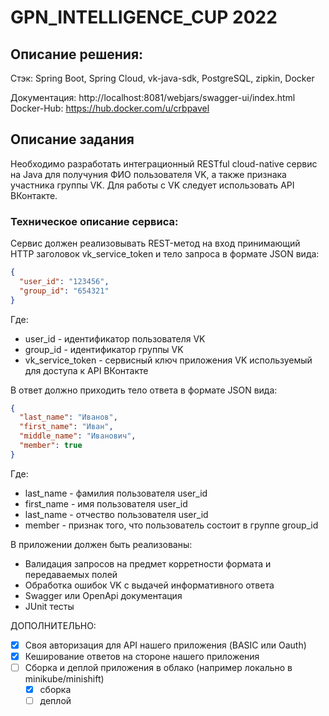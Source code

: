 # GPN_INTELLIGENCE_CUP 2022

## Описание решения:
Стэк: Spring Boot, Spring Cloud, vk-java-sdk, PostgreSQL, zipkin, Docker  

Документация: http://localhost:8081/webjars/swagger-ui/index.html  
Docker-Hub: https://hub.docker.com/u/crbpavel  


## Описание задания

Необходимо разработать интеграционный RESTful cloud-native сервис на Java 
для получуния ФИО пользователя VK, а также признака участника группы VK. Для работы с VK 
следует использовать API ВКонтакте.

### Техническое описание сервиса:
Сервис должен реализовывать REST-метод на вход 
принимающий HTTP заголовок vk_service_token и тело запроса в формате JSON вида:
```json
{
  "user_id": "123456",
  "group_id": "654321"
}
```
Где:
* user_id - идентификатор пользователя VK
* group_id - идентификатор группы VK
* vk_service_token - сервисный ключ приложения VK используемый для доступа к API ВКонтакте

В ответ должно приходить тело ответа в формате JSON вида:
```json
{
  "last_name": "Иванов",
  "first_name": "Иван",
  "middle_name": "Иванович",
  "member": true
}
```
Где:
* last_name - фамилия пользователя user_id
* first_name - имя пользователя user_id
* last_name - отчество пользователя user_id
* member - признак того, что пользователь состоит в группе group_id

В приложении должен быть реализованы:
* Валидация запросов на предмет корретности формата и передаваемых полей
* Обработка ошибок VK с выдачей информативного ответа
* Swagger или OpenApi документация
* JUnit тесты

ДОПОЛНИТЕЛЬНО:
- [x] Своя авторизация для API нашего приложения (BASIC или Oauth)
- [x] Кеширование ответов на стороне нашего приложения
- [ ] Сборка и деплой приложения в облако (например локально в minikube/minishift)
  - [x] сборка
  - [ ] деплой
